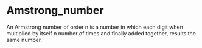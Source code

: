 # Amstrong_number
An Armstrong number of order n is a number in which each digit when multiplied by itself n number of times and finally added together, results the same number.
